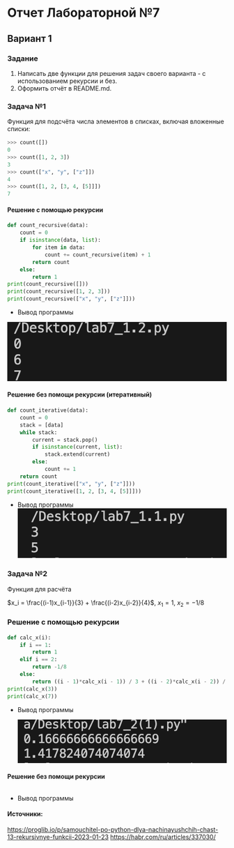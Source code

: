# Отчет Лабораторной №7
## Вариант 1
### Задание 
1. Написать две функции для решения задач своего варианта - с использованием рекурсии и без.
2. Оформить отчёт в README.md.

### Задача №1
   Функция для подсчёта числа элементов в списках, включая вложенные списки:
```py
>>> count([])
0
>>> count([1, 2, 3])
3
>>> count(["x", "y", ["z"]])
4
>>> count([1, 2, [3, 4, [5]]])
7
```
#### Решение с помощью рекурсии 
```py
def count_recursive(data):
    count = 0
    if isinstance(data, list):
        for item in data:
            count += count_recursive(item) + 1 
        return count
    else:
        return 1  
print(count_recursive([]))      
print(count_recursive([1, 2, 3]))  
print(count_recursive(["x", "y", ["z"]]))
```
- Вывод программы
  
 ![№1](pics/result_1.1.png)
#### Решение без помощи рекурсии (итеративный)
```py
def count_iterative(data):
    count = 0
    stack = [data] 
    while stack:
        current = stack.pop()
        if isinstance(current, list):
            stack.extend(current)  
        else:
            count += 1
    return count
print(count_iterative(["x", "y", ["z"]])) 
print(count_iterative([1, 2, [3, 4, [5]]])) 
```
- Вывод программы  
 ![№1](pics/res_1.2.png)
### Задача №2
Функция для расчёта
  
   $x_i = \frac{(i-1)x_{i-1}}{3} + \frac{(i-2)x_{i-2}}{4}$​​, $x_1​=1$, $x_2​=−1/8$

### Решение с помощью рекурсии 
```py
def calc_x(i):
    if i == 1:
        return 1
    elif i == 2:
        return -1/8
    else:
        return ((i - 1)*calc_x(i - 1)) / 3 + ((i - 2)*calc_x(i - 2)) / 4
print(calc_x(3))
print(calc_x(7))
```
- Вывод программы

  ![№1](pics/res_2(1).png)
  
#### Решение без помощи рекурсии 
```py
```
- Вывод программы


#### Источники:
https://proglib.io/p/samouchitel-po-python-dlya-nachinayushchih-chast-13-rekursivnye-funkcii-2023-01-23
https://habr.com/ru/articles/337030/
    
